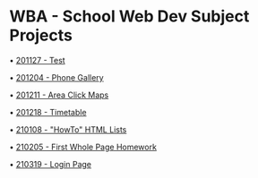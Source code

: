 # WBA - School Web Dev Subject Projects
• [201127 - Test](https://michalwinter.github.io/WBA/201127/index.html)

• [201204 - Phone Gallery](https://michalwinter.github.io/WBA/201204/index.html)

• [201211 - Area Click Maps](https://michalwinter.github.io/WBA/201211/index.html)

• [201218 - Timetable](https://michalwinter.github.io/WBA/201218/index.html)

• [210108 - "HowTo" HTML Lists](https://michalwinter.github.io/WBA/210108/index.html)

• [210205 - First Whole Page Homework](https://michalwinter.github.io/WBA/210205/index.html)

• [210319 - Login Page](https://michalwinter.github.io/WBA/210319/index.html)
